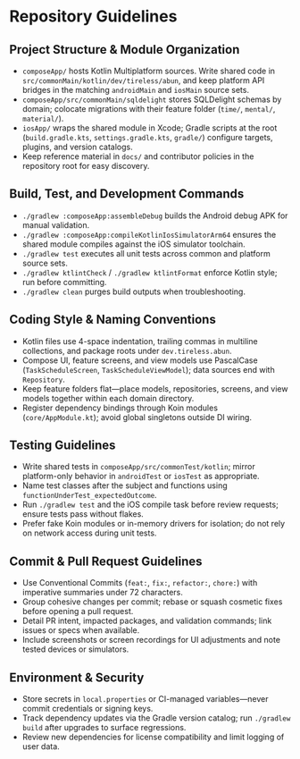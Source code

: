 # Repository Guidelines

## Project Structure & Module Organization
- `composeApp/` hosts Kotlin Multiplatform sources. Write shared code in `src/commonMain/kotlin/dev/tireless/abun`, and keep platform API bridges in the matching `androidMain` and `iosMain` source sets.
- `composeApp/src/commonMain/sqldelight` stores SQLDelight schemas by domain; colocate migrations with their feature folder (`time/`, `mental/`, `material/`).
- `iosApp/` wraps the shared module in Xcode; Gradle scripts at the root (`build.gradle.kts`, `settings.gradle.kts`, `gradle/`) configure targets, plugins, and version catalogs.
- Keep reference material in `docs/` and contributor policies in the repository root for easy discovery.

## Build, Test, and Development Commands
- `./gradlew :composeApp:assembleDebug` builds the Android debug APK for manual validation.
- `./gradlew :composeApp:compileKotlinIosSimulatorArm64` ensures the shared module compiles against the iOS simulator toolchain.
- `./gradlew test` executes all unit tests across common and platform source sets.
- `./gradlew ktlintCheck` / `./gradlew ktlintFormat` enforce Kotlin style; run before committing.
- `./gradlew clean` purges build outputs when troubleshooting.

## Coding Style & Naming Conventions
- Kotlin files use 4-space indentation, trailing commas in multiline collections, and package roots under `dev.tireless.abun`.
- Compose UI, feature screens, and view models use PascalCase (`TaskScheduleScreen`, `TaskScheduleViewModel`); data sources end with `Repository`.
- Keep feature folders flat—place models, repositories, screens, and view models together within each domain directory.
- Register dependency bindings through Koin modules (`core/AppModule.kt`); avoid global singletons outside DI wiring.

## Testing Guidelines
- Write shared tests in `composeApp/src/commonTest/kotlin`; mirror platform-only behavior in `androidTest` or `iosTest` as appropriate.
- Name test classes after the subject and functions using `functionUnderTest_expectedOutcome`.
- Run `./gradlew test` and the iOS compile task before review requests; ensure tests pass without flakes.
- Prefer fake Koin modules or in-memory drivers for isolation; do not rely on network access during unit tests.

## Commit & Pull Request Guidelines
- Use Conventional Commits (`feat:`, `fix:`, `refactor:`, `chore:`) with imperative summaries under 72 characters.
- Group cohesive changes per commit; rebase or squash cosmetic fixes before opening a pull request.
- Detail PR intent, impacted packages, and validation commands; link issues or specs when available.
- Include screenshots or screen recordings for UI adjustments and note tested devices or simulators.

## Environment & Security
- Store secrets in `local.properties` or CI-managed variables—never commit credentials or signing keys.
- Track dependency updates via the Gradle version catalog; run `./gradlew build` after upgrades to surface regressions.
- Review new dependencies for license compatibility and limit logging of user data.
